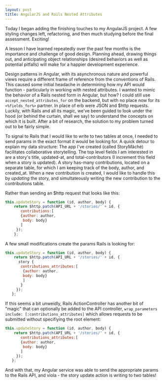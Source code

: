 ```yaml
---
layout: post
title: AngularJS and Rails Nested Attributes
---
```


Today I began adding the finishing touches to my AngularJS project.  A few styling changes left, refactoring, and then much studying before the final assessment.  Exciting!

A lesson I have learned repeatedly over the past few months is the importance and challenge of good design.  Planning ahead, drawing things out, and anticipating object relationships (desired behaviors as well as potential pitfalls) will make for a happier development experience.  

Design patterns in Angular, with its asynchronous nature and powerful views require a different frame of reference from the conventions of Rails.  This caused some initial headache in determining how my API would function - particularly in working with nested attributes.  I wanted to mimic the behavior of a Rails nested form in Angular, but how? I could still use  `accept_nested_attributes_for`  on the backend, but with no place now for its  `<%fields_for%>` partner.  In place of erb were JSON and $http requests.  Luckily, with Rails and all its magic, we've been guided to look under the hood (or behind the curtain, shall we say) to understand the concepts on which it is built.  After a bit of research, the solution to my problem turned out to be fairly simple.  

To signal to Rails that I would like to write to two tables at once, I needed to send params in the exact format it would be looking for.  A quick detour to explain my data structure:  The app I've created (called StoryMâché) facilitates collaborative storytelling.  The top level fields I am interested in are a story's title, updated-at, and total-contributors (I increment this field when a story is updated).  A story has-many contributions, located on a separate table, for which I am keeping track of the body, author, and created_at.  When a new contribution is created, I would like to handle this by *updating* the story, and simultateously writing the new contribution to the contributions table.  

Rather than sending an $http request that looks like this:

```javascript
this.updateStory = function (id, author, body) {
    return $http.patch(API_URL + '/stories/' + id, {
       contributions:[
       {author: author,
        body: body}
       ]
     });
    };
```


A few small modifications create the params Rails is looking for:

```javascript
this.updateStory = function (id, author, body) {
    return $http.patch(API_URL + '/stories/' + id, {
      story {
       contributions_attributes:[
        {author: author,
        body: body}
        ]
       }
     });
   };
```

If this seems a bit unweidly, Rails ActionController has another bit of "magic" that can optionally be added to the API controller, 
`wrap_parameters include: [:contributions_attributes]` 
which allows requests to be submitted without specifiying the root element:

```javascript
this.updateStory = function (id, author, body) {
    return $http.patch(API_URL + '/stories/' + id, {
       contributions_attributes:[
       {author: author,
        body: body}
       ]
     });
   };
```  

And with that, my Angular service was able to send the appropriate params to the Rails API, and viola - the story update action is writing to two tables!



